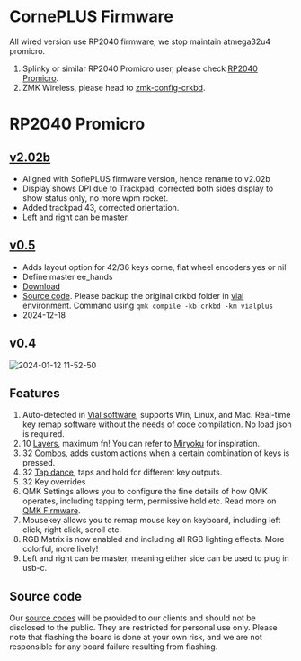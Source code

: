 # CornePLUS Firmware
All wired version use RP2040 firmware, we stop maintain atmega32u4 promicro.
1. Splinky or similar RP2040 Promicro user, please check [RP2040 Promicro](https://github.com/superxc3/xcmkb/tree/main/list%20of%20items/list%20of%20keyboards/40percent/corne/firmware#rp2040-promicro).
2. ZMK Wireless, please head to [zmk-config-crkbd](https://github.com/superxc3/zmk-config-crkbd).

# RP2040 Promicro

## [v2.02b](https://drive.google.com/file/d/1D2sjhvIMXPaJuxE4MZU9Rsl5Hdgqv-j4/view?usp=sharing)
- Aligned with SoflePLUS firmware version, hence rename to v2.02b
- Display shows DPI due to Trackpad, corrected both sides display to show status only, no more wpm rocket.
- Added trackpad 43, corrected orientation.
- Left and right can be master.

## [v0.5](https://drive.google.com/drive/folders/12LtxLUCY4crnO1c1aplqwu-pg4pVLYCl)
- Adds layout option for 42/36 keys corne, flat wheel encoders yes or nil
- Define master ee_hands
- [Download](https://cdn.shopify.com/s/files/1/0691/8963/2259/files/crkbd_rev1_vialplus_rp2040_ce-v005.uf2?v=1734486654)
- [Source code](https://cdn.shopify.com/s/files/1/0691/8963/2259/files/crkbd.zip?v=1734486695). Please backup the original crkbd folder in [vial](https://get.vial.today/docs/porting-to-vial.html) environment. Command using `qmk compile -kb crkbd -km vialplus`
- 2024-12-18
  
## v0.4
![2024-01-12 11-52-50](https://github.com/superxc3/vial-qmk/assets/79617315/51ffac07-195d-454f-aedd-1a3236d725f2)

## Features
1. Auto-detected in [Vial software](https://get.vial.today/download/), supports Win, Linux, and Mac. Real-time key remap software without the needs of code compilation. No load json is required. 
2. 10 [Layers](https://get.vial.today/manual/layers.html), maximum fn! You can refer to [Miryoku](https://github.com/manna-harbour/miryoku) for inspiration.
3. 32 [Combos](https://get.vial.today/manual/combos.html), adds custom actions when a certain combination of keys is pressed.
4. 32 [Tap dance](https://get.vial.today/manual/tap-dance.html), taps and hold for different key outputs.
5. 32 Key overrides
6. QMK Settings allows you to configure the fine details of how QMK operates, including tapping term, permissive hold etc. Read more on [QMK Firmware](https://docs.qmk.fm/#/).
7. Mousekey allows you to remap mouse key on keyboard, including left click, right click, scroll etc.
8. RGB Matrix is now enabled and including all RGB lighting effects. More colorful, more lively!
9. Left and right can be master, meaning either side can be used to plug in usb-c.

## Source code
Our [source codes](https://github.com/superxc3/vial-qmk/blob/corneplus/keyboards/crkbd/readme.md) will be provided to our clients and should not be disclosed to the public. They are restricted for personal use only. Please note that flashing the board is done at your own risk, and we are not responsible for any board failure resulting from flashing.






